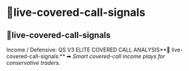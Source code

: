 # 🦔live-covered-call-signals

## 🦔live-covered-call-signals

Income / Defensive: QS V3 ELITE COVERED CALL ANALYSIS**🦔 live-covered-call-signals:** ➡ _Smart covered-call income plays for conservative traders._
